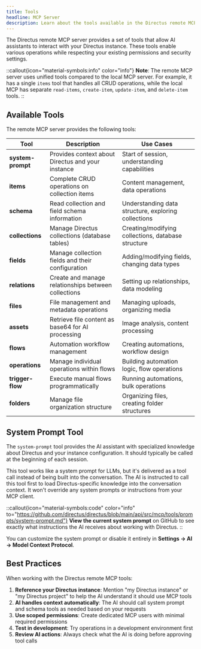 ```yaml
---
title: Tools
headline: MCP Server
description: Learn about the tools available in the Directus remote MCP server and how they enable AI-powered content management.
---
```


The Directus remote MCP server provides a set of tools that allow AI assistants to interact with your Directus instance. These tools enable various operations while respecting your existing permissions and security settings.

::callout{icon="material-symbols:info" color="info"}
**Note**: The remote MCP server uses unified tools compared to the local MCP server. For example, it has a single `items` tool that handles all CRUD operations, while the local MCP has separate `read-items`, `create-item`, `update-item`, and `delete-item` tools.
::

## Available Tools

The remote MCP server provides the following tools:

| Tool | Description | Use Cases |
|------|-------------|-----------|
| **system-prompt** | Provides context about Directus and your instance | Start of session, understanding capabilities |
| **items** | Complete CRUD operations on collection items | Content management, data operations |
| **schema** | Read collection and field schema information | Understanding data structure, exploring collections |
| **collections** | Manage Directus collections (database tables) | Creating/modifying collections, database structure |
| **fields** | Manage collection fields and their configuration | Adding/modifying fields, changing data types |
| **relations** | Create and manage relationships between collections | Setting up relationships, data modeling |
| **files** | File management and metadata operations | Managing uploads, organizing media |
| **assets** | Retrieve file content as base64 for AI processing | Image analysis, content processing |
| **flows** | Automation workflow management | Creating automations, workflow design |
| **operations** | Manage individual operations within flows | Building automation logic, flow operations |
| **trigger-flow** | Execute manual flows programmatically | Running automations, bulk operations |
| **folders** | Manage file organization structure | Organizing files, creating folder structures |

## System Prompt Tool

The `system-prompt` tool provides the AI assistant with specialized knowledge about Directus and your instance configuration. It should typically be called at the beginning of each session.

This tool works like a system prompt for LLMs, but it's delivered as a tool call instead of being built into the conversation. The AI is instructed to call this tool first to load Directus-specific knowledge into the conversation context. It won't override any system prompts or instructions from your MCP client.

::callout{icon="material-symbols:code" color="info" to="https://github.com/directus/directus/blob/main/api/src/mcp/tools/prompts/system-prompt.md"}
**View the current system prompt** on GitHub to see exactly what instructions the AI receives about working with Directus.
::

You can customize the system prompt or disable it entirely in **Settings → AI → Model Context Protocol**.

## Best Practices

When working with the Directus remote MCP tools:

1. **Reference your Directus instance**: Mention "my Directus instance" or "my Directus project" to help the AI understand it should use MCP tools
2. **AI handles context automatically**: The AI should call system prompt and schema tools as needed based on your requests
3. **Use scoped permissions**: Create dedicated MCP users with minimal required permissions
4. **Test in development**: Try operations in a development environment first
5. **Review AI actions**: Always check what the AI is doing before approving tool calls
